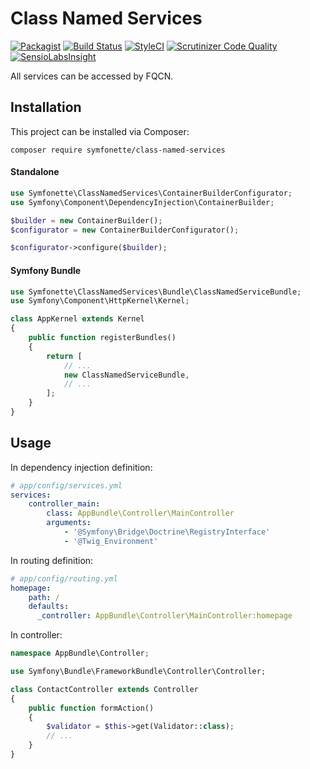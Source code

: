 Class Named Services
====================

[![Packagist](https://img.shields.io/packagist/v/symfonette/class-named-services.svg?style=flat-square)](https://packagist.org/packages/symfonette/class-named-services)
[![Build Status](https://img.shields.io/travis/symfonette/class-named-services.svg?style=flat-square)](https://travis-ci.org/symfonette/class-named-services)
[![StyleCI](https://styleci.io/repos/52609160/shield)](https://styleci.io/repos/52609160)
[![Scrutinizer Code Quality](https://img.shields.io/scrutinizer/g/symfonette/class-named-services.svg?style=flat-square)](https://scrutinizer-ci.com/g/symfonette/class-named-services)
[![SensioLabsInsight](https://img.shields.io/sensiolabs/i/2f5b60cc-519e-468c-a9cc-6d0eed908012.svg?style=flat-square)](https://insight.sensiolabs.com/projects/2f5b60cc-519e-468c-a9cc-6d0eed908012)

All services can be accessed by FQCN.

Installation
------------

This project can be installed via Composer:

    composer require symfonette/class-named-services

#### Standalone

```php
use Symfonette\ClassNamedServices\ContainerBuilderConfigurator;
use Symfony\Component\DependencyInjection\ContainerBuilder;

$builder = new ContainerBuilder();
$configurator = new ContainerBuilderConfigurator();

$configurator->configure($builder);

```

#### Symfony Bundle

```php
use Symfonette\ClassNamedServices\Bundle\ClassNamedServiceBundle;
use Symfony\Component\HttpKernel\Kernel;

class AppKernel extends Kernel
{
    public function registerBundles()
    {
        return [
            // ...
            new ClassNamedServiceBundle,
            // ...
        ];
    }
}
```

Usage
-----

In dependency injection definition:

```yaml
# app/config/services.yml
services:
    controller_main:
        class: AppBundle\Controller\MainController
        arguments:
            - '@Symfony\Bridge\Doctrine\RegistryInterface'
            - '@Twig_Environment'
```

In routing definition:

```yaml
# app/config/routing.yml
homepage:
    path: /
    defaults:
      _controller: AppBundle\Controller\MainController:homepage
```

In controller:

```php
namespace AppBundle\Controller;

use Symfony\Bundle\FrameworkBundle\Controller\Controller;

class ContactController extends Controller
{
    public function formAction()
    {
        $validator = $this->get(Validator::class);
        // ...
    }
}
```
